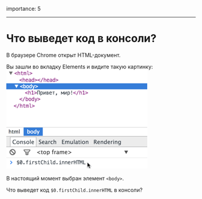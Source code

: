 importance: 5

---

# Что выведет код в консоли?

В браузере Chrome открыт HTML-документ.

Вы зашли во вкладку Elements и видите такую картинку:
![](console-innerhtml.png)

В настоящий момент выбран элемент `<body>`.

Что выведет код `$0.firstChild.innerHTML` в консоли?